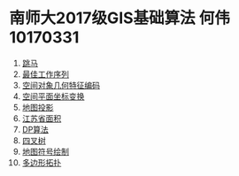 <html>
 <head>
   <title> 南京师范大学 何伟</title>
 </head>
 <body>
  <h1>南师大2017级GIS基础算法 何伟 10170331</h1>
  <ol>
   <li><a href="https://shiziru.github.io/跳马.html">跳马</a></li>
   <li><a href="https://shiziru.github.io/工作序列.html">最佳工作序列</a></li>
   <li><a href="https://shiziru.github.io/编码%20.html">空间对象几何特征编码</a></li>
   <li><a href="https://shiziru.github.io/空间平面坐标变换.html">空间平面坐标变换</a></li>
   <li><a href="https://shiziru.github.io/地图投影.html">地图投影</a></li>
   <li><a href="https://shiziru.github.io/多边形面积.html">江苏省面积</a></li>
   <li><a href="https://shiziru.github.io/DP.html">DP算法</a></li>
   <li><a href="https://shiziru.github.io/四叉树.html">四叉树</a></li>
   <li><a href="https://shiziru.github.io/地图符号显示%20.html">地图符号绘制</a></li>
   <li><a href="https://shiziru.github.io/多边形拓扑.html">多边形拓扑</a></li>
  </ol>
 </body>
</html>
